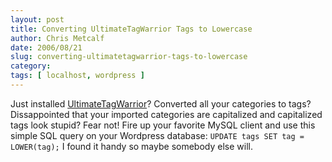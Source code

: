 ```yaml
---
layout: post
title: Converting UltimateTagWarrior Tags to Lowercase
author: Chris Metcalf
date: 2006/08/21
slug: converting-ultimatetagwarrior-tags-to-lowercase
category: 
tags: [ localhost, wordpress ]
---
```


Just installed <a href="http://www.neato.co.nz/ultimate-tag-warrior/">UltimateTagWarrior</a>? Converted all your categories to tags? Dissappointed that your imported categories are capitalized and capitalized tags look stupid? Fear not! Fire up your favorite MySQL client and use this simple SQL query on your Wordpress database:
<code>UPDATE tags SET tag = LOWER(tag);</code>
I found it handy so maybe somebody else will.

